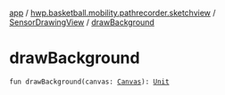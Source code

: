 [app](../../index.md) / [hwp.basketball.mobility.pathrecorder.sketchview](../index.md) / [SensorDrawingView](index.md) / [drawBackground](.)

# drawBackground

`fun drawBackground(canvas: `[`Canvas`](https://developer.android.com/reference/android/graphics/Canvas.html)`): `[`Unit`](https://kotlinlang.org/api/latest/jvm/stdlib/kotlin/-unit/index.html)